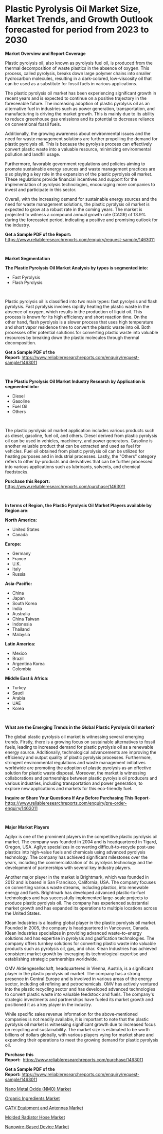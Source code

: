 <p><h1>Plastic Pyrolysis Oil Market Size, Market Trends, and Growth Outlook forecasted for period from 2023 to 2030</h1></p><p><strong>Market Overview and Report Coverage</strong></p>
<p><p>Plastic pyrolysis oil, also known as pyrolysis fuel oil, is produced from the thermal decomposition of waste plastics in the absence of oxygen. This process, called pyrolysis, breaks down large polymer chains into smaller hydrocarbon molecules, resulting in a dark-colored, low-viscosity oil that can be used as a substitute for fossil fuels in various applications.</p><p>The plastic pyrolysis oil market has been experiencing significant growth in recent years and is expected to continue on a positive trajectory in the foreseeable future. The increasing adoption of plastic pyrolysis oil as an alternative fuel in industries such as power generation, transportation, and manufacturing is driving the market growth. This is mainly due to its ability to reduce greenhouse gas emissions and its potential to decrease reliance on conventional fossil fuels.</p><p>Additionally, the growing awareness about environmental issues and the need for waste management solutions are further propelling the demand for plastic pyrolysis oil. This is because the pyrolysis process can effectively convert plastic waste into a valuable resource, minimizing environmental pollution and landfill usage.</p><p>Furthermore, favorable government regulations and policies aiming to promote sustainable energy sources and waste management practices are also playing a key role in the expansion of the plastic pyrolysis oil market. These regulations provide financial incentives and support for the implementation of pyrolysis technologies, encouraging more companies to invest and participate in this sector.</p><p>Overall, with the increasing demand for sustainable energy sources and the need for waste management solutions, the plastic pyrolysis oil market is expected to grow at a robust rate in the coming years. The market is projected to witness a compound annual growth rate (CAGR) of 13.9% during the forecasted period, indicating a positive and promising outlook for the industry.</p></p>
<p><strong>Get a Sample PDF of the Report:</strong> <a href="https://www.reliableresearchreports.com/enquiry/request-sample/1463011">https://www.reliableresearchreports.com/enquiry/request-sample/1463011</a></p>
<p>&nbsp;</p>
<p><strong>Market Segmentation</strong></p>
<p><strong>The Plastic Pyrolysis Oil Market Analysis by types is segmented into:</strong></p>
<p><ul><li>Fast Pyrolysis</li><li>Flash Pyrolysis</li></ul></p>
<p>&nbsp;</p>
<p><p>Plastic pyrolysis oil is classified into two main types: fast pyrolysis and flash pyrolysis. Fast pyrolysis involves rapidly heating the plastic waste in the absence of oxygen, which results in the production of liquid oil. This process is known for its high efficiency and short reaction time. On the other hand, flash pyrolysis is a slower process that uses high temperature and short vapor residence time to convert the plastic waste into oil. Both processes offer potential solutions for converting plastic waste into valuable resources by breaking down the plastic molecules through thermal decomposition.</p></p>
<p><strong>Get a Sample PDF of the Report:</strong>&nbsp;<a href="https://www.reliableresearchreports.com/enquiry/request-sample/1463011">https://www.reliableresearchreports.com/enquiry/request-sample/1463011</a></p>
<p>&nbsp;</p>
<p><strong>The Plastic Pyrolysis Oil Market Industry Research by Application is segmented into:</strong></p>
<p><ul><li>Diesel</li><li>Gasoline</li><li>Fuel Oil</li><li>Others</li></ul></p>
<p>&nbsp;</p>
<p><p>The plastic pyrolysis oil market application includes various products such as diesel, gasoline, fuel oil, and others. Diesel derived from plastic pyrolysis oil can be used in vehicles, machinery, and power generators. Gasoline is another valuable product that can be extracted and used as fuel for vehicles. Fuel oil obtained from plastic pyrolysis oil can be utilized for heating purposes and in industrial processes. Lastly, the "Others" category refers to other by-products and derivatives that can be further processed into various applications such as lubricants, solvents, and chemical feedstocks.</p></p>
<p><strong>Purchase this Report:</strong>&nbsp; <a href="https://www.reliableresearchreports.com/purchase/1463011">https://www.reliableresearchreports.com/purchase/1463011</a></p>
<p>&nbsp;</p>
<p><strong>In terms of Region, the Plastic Pyrolysis Oil Market Players available by Region are:</strong></p>
<p>
    <p> <strong> North America: </strong>
        <ul>
            <li>United States</li>
            <li>Canada</li>
        </ul>
        </p> 
    <p> <strong> Europe: </strong>
        <ul>
            <li>Germany</li>
            <li>France</li>
            <li>U.K.</li>
            <li>Italy</li>
            <li>Russia</li>
        </ul>
        </p> 
    <p> <strong> Asia-Pacific: </strong>
        <ul>
            <li>China</li>
            <li>Japan</li>
            <li>South Korea</li>
            <li>India</li>
            <li>Australia</li>
            <li>China Taiwan</li>
            <li>Indonesia</li>
            <li>Thailand</li>
            <li>Malaysia</li>
        </ul>
        </p> 
    <p> <strong> Latin America: </strong>
        <ul>
            <li>Mexico</li>
            <li>Brazil</li>
            <li>Argentina Korea</li>
            <li>Colombia</li>
        </ul>
        </p> 
    <p> <strong> Middle East & Africa: </strong>
        <ul>
            <li>Turkey</li>
            <li>Saudi</li>
            <li>Arabia</li>
            <li>UAE</li>
            <li>Korea</li>
        </ul>
    </p>
    </p>
<p>&nbsp;</p>
<p><strong>What are the Emerging Trends in the Global Plastic Pyrolysis Oil market?</strong></p>
<p><p>The global plastic pyrolysis oil market is witnessing several emerging trends. Firstly, there is a growing focus on sustainable alternatives to fossil fuels, leading to increased demand for plastic pyrolysis oil as a renewable energy source. Additionally, technological advancements are improving the efficiency and output quality of plastic pyrolysis processes. Furthermore, stringent environmental regulations and waste management initiatives worldwide are promoting the adoption of plastic pyrolysis as an effective solution for plastic waste disposal. Moreover, the market is witnessing collaborations and partnerships between plastic pyrolysis oil producers and various industries, including transportation and power generation, to explore new applications and markets for this eco-friendly fuel.</p></p>
<p><strong>Inquire or Share Your Questions If Any Before Purchasing This Report</strong>- <a href="https://www.reliableresearchreports.com/enquiry/pre-order-enquiry/1463011">https://www.reliableresearchreports.com/enquiry/pre-order-enquiry/1463011</a></p>
<p>&nbsp;</p>
<p><strong>Major Market Players</strong></p>
<p><p>Agilyx is one of the prominent players in the competitive plastic pyrolysis oil market. The company was founded in 2004 and is headquartered in Tigard, Oregon, USA. Agilyx specializes in converting difficult-to-recycle post-use plastics into high-value fuels and chemicals using advanced pyrolysis technology. The company has achieved significant milestones over the years, including the commercialization of its pyrolysis technology and the development of partnerships with several key industry players.</p><p>Another major player in the market is Brightmark, which was founded in 2012 and is based in San Francisco, California, USA. The company focuses on converting various waste streams, including plastics, into renewable energy and fuels. Brightmark has developed advanced plastic-to-fuel technologies and has successfully implemented large-scale projects to produce plastic pyrolysis oil. The company has experienced substantial market growth and has expanded its operations to multiple locations across the United States.</p><p>Klean Industries is a leading global player in the plastic pyrolysis oil market. Founded in 2005, the company is headquartered in Vancouver, Canada. Klean Industries specializes in providing advanced waste-to-energy solutions and has expertise in pyrolysis and gasification technologies. The company offers turnkey solutions for converting plastic waste into valuable products such as pyrolysis oil, gas, and char. Klean Industries has achieved consistent market growth by leveraging its technological expertise and establishing strategic partnerships worldwide.</p><p>OMV Aktiengesellschaft, headquartered in Vienna, Austria, is a significant player in the plastic pyrolysis oil market. The company has a strong presence in Central Europe and is involved in various areas of the energy sector, including oil refining and petrochemicals. OMV has actively ventured into the plastic recycling sector and has developed advanced technologies to convert plastic waste into valuable feedstock and fuels. The company's strategic investments and partnerships have fueled its market growth and positioned it as a key player in the industry.</p><p>While specific sales revenue information for the above-mentioned companies is not readily available, it is important to note that the plastic pyrolysis oil market is witnessing significant growth due to increased focus on recycling and sustainability. The market size is estimated to be worth billions of dollars globally, with various players vying for market share and expanding their operations to meet the growing demand for plastic pyrolysis oil.</p></p>
<p><strong>Purchase this Report:</strong>&nbsp;&nbsp;<a href="https://www.reliableresearchreports.com/purchase/1463011">https://www.reliableresearchreports.com/purchase/1463011</a></p>
<p></p>
<p><strong>Get a Sample PDF of the Report:</strong>&nbsp;<a href="https://www.reliableresearchreports.com/enquiry/request-sample/1463011">https://www.reliableresearchreports.com/enquiry/request-sample/1463011</a></p>
<p><p><a href="https://medium.com/@sheilahaley2023/nano-metal-oxide-nmo-market-the-key-to-successful-business-strategy-forecast-till-2030-f899546e002d">Nano Metal Oxide (NMO) Market</a></p><p><a href="https://github.com/rahu1506/Market-Research-Report-List-1/blob/main/organic-ingredients-market.md">Organic Ingredients Market</a></p><p><a href="https://medium.com/@markuspagac/catv-equipment-and-antennas-market-research-report-its-history-and-forecast-2023-to-2030-b6da40a8fedf">CATV Equipment and Antennas Market</a></p><p><a href="https://github.com/aashishrp/Market-Research-Report-List-1/blob/main/molded-radiator-hose-market.md">Molded Radiator Hose Market</a></p><p><a href="https://medium.com/@marvinwalsh2023/nanowire-based-device-market-exploring-market-share-market-trends-and-future-growth-e5a5db6a881d">Nanowire-Based Device Market</a></p></p>